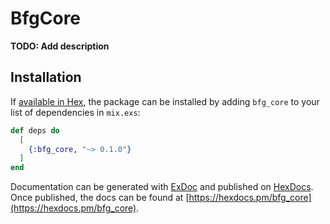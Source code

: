 # BfgCore

**TODO: Add description**

## Installation

If [available in Hex](https://hex.pm/docs/publish), the package can be installed
by adding `bfg_core` to your list of dependencies in `mix.exs`:

```elixir
def deps do
  [
    {:bfg_core, "~> 0.1.0"}
  ]
end
```

Documentation can be generated with [ExDoc](https://github.com/elixir-lang/ex_doc)
and published on [HexDocs](https://hexdocs.pm). Once published, the docs can
be found at [https://hexdocs.pm/bfg_core](https://hexdocs.pm/bfg_core).

